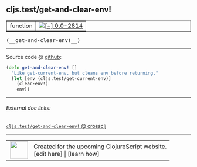 ## cljs.test/get-and-clear-env!



 <table border="1">
<tr>
<td>function</td>
<td><a href="https://github.com/cljsinfo/cljs-api-docs/tree/0.0-2814"><img valign="middle" alt="[+] 0.0-2814" title="Added in 0.0-2814" src="https://img.shields.io/badge/+-0.0--2814-lightgrey.svg"></a> </td>
</tr>
</table>


 <samp>
(__get-and-clear-env!__)<br>
</samp>

---







Source code @ [github](https://github.com/clojure/clojurescript/blob/r3178/src/cljs/cljs/test.cljs#L273-L277):

```clj
(defn get-and-clear-env! []
  "Like get-current-env, but cleans env before returning."
  (let [env (cljs.test/get-current-env)]
    (clear-env!)
    env))
```

<!--
Repo - tag - source tree - lines:

 <pre>
clojurescript @ r3178
└── src
    └── cljs
        └── cljs
            └── <ins>[test.cljs:273-277](https://github.com/clojure/clojurescript/blob/r3178/src/cljs/cljs/test.cljs#L273-L277)</ins>
</pre>

-->

---



###### External doc links:

[`cljs.test/get-and-clear-env!` @ crossclj](http://crossclj.info/fun/cljs.test.cljs/get-and-clear-env%21.html)<br>

---

 <table>
<tr><td>
<img valign="middle" align="right" width="48px" src="http://i.imgur.com/Hi20huC.png">
</td><td>
Created for the upcoming ClojureScript website.<br>
[edit here] | [learn how]
</td></tr></table>

[edit here]:https://github.com/cljsinfo/cljs-api-docs/blob/master/cljsdoc/cljs.test_get-and-clear-envBANG.cljsdoc
[learn how]:https://github.com/cljsinfo/cljs-api-docs/wiki/cljsdoc-files

<!--

This information was too distracting to show to readers, but I'll leave it
commented here since it is helpful to:

- pretty-print the data used to generate this document
- and show how to retrieve that data



The API data for this symbol:

```clj
{:ns "cljs.test",
 :name "get-and-clear-env!",
 :type "function",
 :signature ["[]"],
 :source {:code "(defn get-and-clear-env! []\n  \"Like get-current-env, but cleans env before returning.\"\n  (let [env (cljs.test/get-current-env)]\n    (clear-env!)\n    env))",
          :title "Source code",
          :repo "clojurescript",
          :tag "r3178",
          :filename "src/cljs/cljs/test.cljs",
          :lines [273 277]},
 :full-name "cljs.test/get-and-clear-env!",
 :full-name-encode "cljs.test_get-and-clear-envBANG",
 :history [["+" "0.0-2814"]]}

```

Retrieve the API data for this symbol:

```clj
;; from Clojure REPL
(require '[clojure.edn :as edn])
(-> (slurp "https://raw.githubusercontent.com/cljsinfo/cljs-api-docs/catalog/cljs-api.edn")
    (edn/read-string)
    (get-in [:symbols "cljs.test/get-and-clear-env!"]))
```

-->
